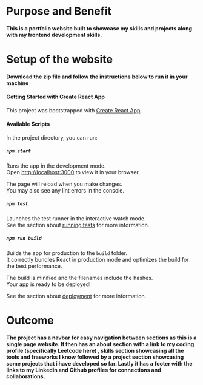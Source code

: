 # Purpose and Benefit
#### This is a portfolio website built to showcase my skills and projects along with my frontend development skills.

# Setup of the website
#### Download the zip file and follow the instructions below to run it in your machine
#### Getting Started with Create React App

This project was bootstrapped with [Create React App](https://github.com/facebook/create-react-app).

#### Available Scripts

In the project directory, you can run:

##### `npm start`

Runs the app in the development mode.\
Open [http://localhost:3000](http://localhost:3000) to view it in your browser.

The page will reload when you make changes.\
You may also see any lint errors in the console.

##### `npm test`

Launches the test runner in the interactive watch mode.\
See the section about [running tests](https://facebook.github.io/create-react-app/docs/running-tests) for more information.

##### `npm run build`

Builds the app for production to the `build` folder.\
It correctly bundles React in production mode and optimizes the build for the best performance.

The build is minified and the filenames include the hashes.\
Your app is ready to be deployed!

See the section about [deployment](https://facebook.github.io/create-react-app/docs/deployment) for more information.


# Outcome 
#### The project has a navbar for easy navigation between sections as this is a single page website. It then has an about section with a link to my coding profile (specifically Leetcode here) , skills section showcasing all the tools and fraeworks I know followed by a project section showcasing some projects that i have developed so far. Lastly it has a footer with the links to my Linkedin and Github profiles for connections and collaborations. 

